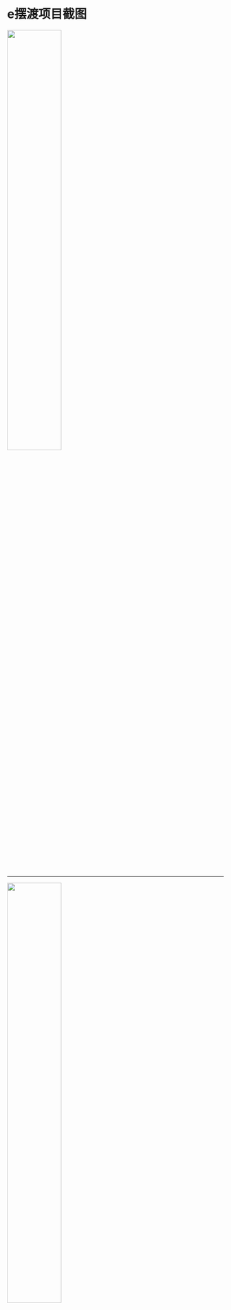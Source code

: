 # e摆渡项目截图

<img src="./images/screenshot/1.png" width="50%" height="50%" />

---

<img src="./images/screenshot/2.png" width="50%" height="50%" />

---

<img src="./images/screenshot/31.png" width="50%" height="50%" />

---

<img src="./images/screenshot/4.png" width="50%" height="50%" />

---

<img src="./images/screenshot/5.png" width="50%" height="50%" />

---

<img src="./images/screenshot/6.png" width="50%" height="50%" />

---

<img src="./images/screenshot/7.png" width="50%" height="50%" />

---

<img src="./images/screenshot/8.png" width="50%" height="50%" />

---

<img src="./images/screenshot/9.png" width="50%" height="50%" />

---

<img src="./images/screenshot/10.png" width="50%" height="50%" />

# License
Copyright (c) 2018 WZVTC Pione Studio.

eBaidu is is a demo version we made based on an idea. ; you can redistribute it and/or modify it under the terms of the GNU General Public License as published by the Free Software Foundation; either version 2 of the License, or (at your option) any later version.

Copyright 2001 - 2018. A list of authors can be found here; authors of changes made in this repository are listed in the commit history.

Extensions and skins may be released under different licenses than MediaWiki itself. Most of them are usually distributed with a copy of their respective licenses and copyright notices.
